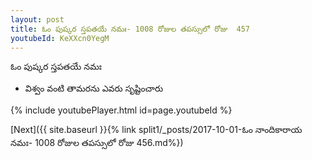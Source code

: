 ```yaml
---
layout: post
title: ఓం పుష్కర స్తపతయే నమః- 1008 రోజుల తపస్సులో రోజు  457
youtubeId: KeXXcn0YegM
---
```

 
 
 ఓం పుష్కర స్తపతయే నమః  
 
 -  విశ్వం వంటి తామరను ఎవరు సృష్టించారు 
 
  
 
  
 
 
 
 
 
 


{% include youtubePlayer.html id=page.youtubeId %}
 
[Next]({{ site.baseurl }}{% link  split1/_posts/2017-10-01-ఓం నాందికారాయ నమః- 1008 రోజుల తపస్సులో రోజు  456.md%})
 
